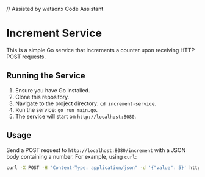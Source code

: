 // Assisted by watsonx Code Assistant

# Increment Service

This is a simple Go service that increments a counter upon receiving HTTP POST requests.

## Running the Service

1. Ensure you have Go installed.
2. Clone this repository.
3. Navigate to the project directory: `cd increment-service`.
4. Run the service: `go run main.go`.
5. The service will start on `http://localhost:8080`.

## Usage

Send a POST request to `http://localhost:8080/increment` with a JSON body containing a number. For example, using `curl`:

```bash
curl -X POST -H "Content-Type: application/json" -d '{"value": 5}' http://localhost:8080/increment
